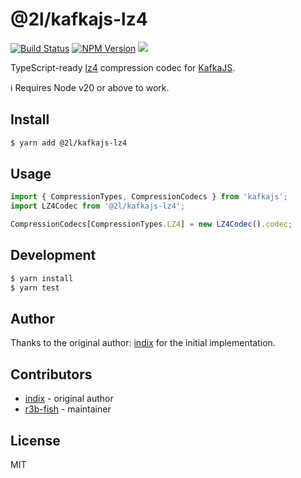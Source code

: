 # @2l/kafkajs-lz4

[![Build Status](https://img.shields.io/github/workflow/status/@2l/kafkajs-lz4/Test?logo=github-actions&longCache=true&style=flat-square)](https://travis-ci.org/@2l/kafkajs-lz4) [![NPM Version](https://img.shields.io/npm/v/@2l/kafkajs-lz4.svg?longCache=true&style=flat-square)](https://www.npmjs.com/package/@2l/kafkajs-lz4) ![](https://img.shields.io/badge/typescript-5.3-blue.svg?longCache=true&style=flat-square)

TypeScript-ready [lz4](https://www.npmjs.com/package/lz4) compression codec for [KafkaJS](https://www.npmjs.com/package/kafkajs).

ℹ️ Requires Node v20 or above to work.

## Install

```bash
$ yarn add @2l/kafkajs-lz4
```

## Usage

```typescript
import { CompressionTypes, CompressionCodecs } from 'kafkajs';
import LZ4Codec from '@2l/kafkajs-lz4';

CompressionCodecs[CompressionTypes.LZ4] = new LZ4Codec().codec;
```

## Development

```bash
$ yarn install
$ yarn test
```

## Author

Thanks to the original author: [indix](https://github.com/indix) for the initial implementation.

## Contributors

- [indix](https://github.com/indix) - original author
- [r3b-fish](https://github.com/r3b-fish) - maintainer

## License

MIT
